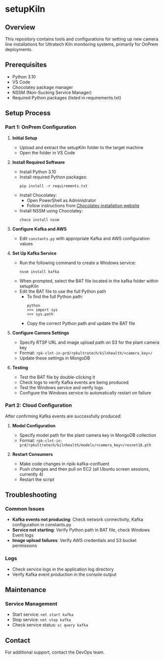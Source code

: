 # setupKiln

## Overview
This repository contains tools and configurations for setting up new camera line installations for Ultratech Kiln monitoring systems, primarily for OnPrem deployments.

## Prerequisites
- Python 3.10
- VS Code
- Chocolatey package manager
- NSSM (Non-Sucking Service Manager)
- Required Python packages (listed in requirements.txt)

## Setup Process

### Part 1: OnPrem Configuration

1. **Initial Setup**
   - Upload and extract the setupKiln folder to the target machine
   - Open the folder in VS Code

2. **Install Required Software**
   - Install Python 3.10
   - Install required Python packages:
     ```
     pip install -r requirements.txt
     ```
   - Install Chocolatey:
     - Open PowerShell as Administrator
     - Follow instructions from [Chocolatey installation website](https://chocolatey.org/install)
   - Install NSSM using Chocolatey:
     ```
     choco install nssm
     ```

3. **Configure Kafka and AWS**
   - Edit `constants.py` with appropriate Kafka and AWS configuration values

4. **Set Up Kafka Service**
   - Run the following command to create a Windows service:
     ```
     nssm install kafka
     ```
   - When prompted, select the BAT file located in the kafka folder within setupKiln
   - Edit the BAT file to use the full Python path
     - To find the full Python path:
       ```
       python
       >>> import sys
       >>> sys.path
       ```
     - Copy the correct Python path and update the BAT file

5. **Configure Camera Settings**
   - Specify RTSP URL and image upload path on S3 for the plant camera key
   - Format: `rpk-clnt-in-prd/rpkultratech/kilnhealth/<camera_key>/`
   - Update these settings in MongoDB

6. **Testing**
   - Test the BAT file by double-clicking it
   - Check logs to verify Kafka events are being produced
   - Test the Windows service and verify logs
   - Configure the Windows service to automatically restart on failure

### Part 2: Cloud Configuration

After confirming Kafka events are successfully produced:

1. **Model Configuration**
   - Specify model path for the plant camera key in MongoDB collection
   - Format: `rpk-clnt-in-prd/rpkultratech/kilnhealth/models/<camera_key>/resnet18.pth`

2. **Restart Consumers**
   - Make code changes in ripik-kafka-confluent
   - Push changes and then pull on EC2 (all Ubuntu screen sessions, currently 4)
   - Restart the script

## Troubleshooting

### Common Issues
- **Kafka events not producing**: Check network connectivity, Kafka configuration in constants.py
- **Service not starting**: Verify Python path in BAT file, check Windows Event logs
- **Image upload failures**: Verify AWS credentials and S3 bucket permissions

### Logs
- Check service logs in the application log directory
- Verify Kafka event production in the console output

## Maintenance

### Service Management
- Start service: `net start kafka`
- Stop service: `net stop kafka`
- Check service status: `sc query kafka`

## Contact

For additional support, contact the DevOps team.